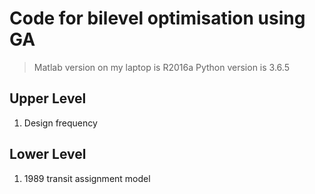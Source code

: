 # Code for bilevel optimisation using GA
> Matlab version on my laptop is R2016a
> Python version is 3.6.5

## Upper Level
1. Design frequency 

## Lower Level
1. 1989 transit assignment model
